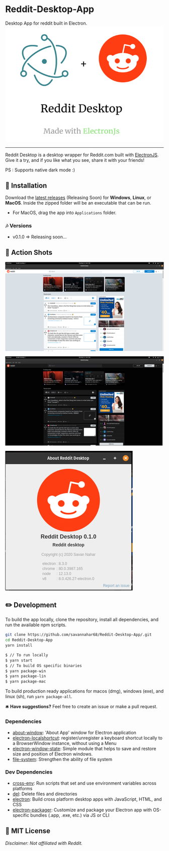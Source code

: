 # Reddit-Desktop-App
Desktop App for reddit built in Electron.
![splash](static/rd_electron_logo.png)

---

Reddit Desktop is a desktop wrapper for Reddit.com built with [ElectronJS](https://github.com/electron/electron). Give it a try, and if you like what you see, share it with your friends!

PS : Supports native dark mode :)


## 📀 Installation

Download the [latest releases](https://github.com/savannahar68/Reddit-Desktop-App/releases) (Releasing Soon) for **Windows**, **Linux**, or **MacOS**. Inside the zipped folder will be an executable that can be run.

- For MacOS, drag the app into `Applications` folder.

### 🎶 Versions

- v0.1.0 => Releasing soon...

## 📸 Action Shots

![two-window](static/img1.png)

![dark-shot](static/img2.png)

![creator](static/img3.png)

## ✏️ Development

To build the app locally, clone the repository, install all dependencies, and run the available npm scripts.

```sh
git clone https://github.com/savannahar68/Reddit-Desktop-App/.git
cd Reddit-Desktop-App
yarn install
```

```sh
$ // To run locally
$ yarn start
$ // To build OS specific binaries 
$ yarn package-win
$ yarn package-lin
$ yarn package-mac
```

To build production ready applications for macos (dmg), windows (exe), and linux (sh), run `yarn package-all`.

🛎️ **Have suggestions?** Feel free to create an issue or make a pull request.

### Dependencies

- [about-window](https://ghub.io/about-window): &#39;About App&#39; window for Electron application
- [electron-localshortcut](https://ghub.io/electron-localshortcut): register/unregister a keyboard shortcut locally to a BrowserWindow instance, without using a Menu
- [electron-window-state](https://ghub.io/electron-window-state): Simple module that helps to save and restore size and position of Electron windows.
- [file-system](https://ghub.io/file-system): Strengthen the ability of file system

### Dev Dependencies

- [cross-env](https://ghub.io/cross-env): Run scripts that set and use environment variables across platforms
- [del](https://ghub.io/del): Delete files and directories
- [electron](https://ghub.io/electron): Build cross platform desktop apps with JavaScript, HTML, and CSS
- [electron-packager](https://ghub.io/electron-packager): Customize and package your Electron app with OS-specific bundles (.app, .exe, etc.) via JS or CLI

## 📜 MIT License

_Disclaimer: Not affiliated with Reddit._
